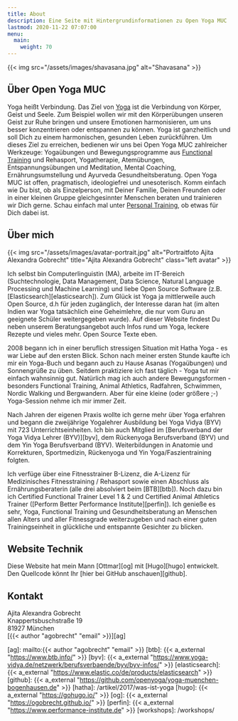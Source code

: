 ```yaml
---
title: About
description: Eine Seite mit Hintergrundinformationen zu Open Yoga MUC
lastmod: 2020-11-22 07:07:00
menu:
  main:
    weight: 70
---
```


{{< img src="/assets/images/shavasana.jpg" alt="Shavasana" >}}


## Über Open Yoga MUC

Yoga heißt Verbindung. Das Ziel von [Yoga][1] ist die Verbindung von Körper, Geist und Seele. Zum Beispiel wollen wir mit den Körperübungen unseren Geist zur Ruhe bringen und unsere Emotionen harmonisieren, um uns besser konzentrieren oder entspannen zu können. Yoga ist ganzheitlich und soll Dich zu einem harmonischen, gesunden Leben zurückführen. Um dieses Ziel zu erreichen, bedienen wir uns bei Open Yoga MUC zahlreicher Werkzeuge: Yogaübungen und Bewegungsprogramme aus [Functional Training][2] und Rehasport, Yogatherapie, Atemübungen, Entspannungsübungen und Meditation, Mental Coaching, Ernährungsumstellung und Ayurveda Gesundheitsberatung. Open Yoga MUC ist offen, pragmatisch, ideologiefrei und unesoterisch. Komm einfach wie Du bist, ob als Einzelperson, mit Deiner Familie, Deinen Freunden oder in einer kleinen Gruppe gleichgesinnter Menschen beraten und trainieren wir Dich gerne. Schau einfach mal unter [Personal Training][3], ob etwas für Dich dabei ist.


## Über mich

{{< img src="/assets/images/avatar-portrait.jpg" alt="Portraitfoto Ajita Alexandra Gobrecht" title="Ajita Alexandra Gobrecht" class="left avatar" >}}

Ich selbst bin Computerlinguistin (MA), arbeite im IT-Bereich (Suchtechnologie, Data Management, Data Science, Natural Language Processing und Machine Learning) und liebe Open Source Software (z.B. [Elasticsearch][elasticsearch]). Zum Glück ist Yoga ja mittlerweile auch Open Source, d.h für jeden zugänglich, der Interesse daran hat (im alten Indien  war Yoga tatsächlich eine Geheimlehre, die nur vom Guru an geeignete Schüler weitergegeben wurde). Auf dieser Website findest Du neben unserem Beratungsangebot auch Infos rund um Yoga, leckere Rezepte und vieles mehr. Open Source Texte eben.

2008 begann ich in einer beruflich stressigen Situation mit Hatha Yoga - es war Liebe auf den ersten Blick. Schon nach meiner ersten Stunde kaufte ich mir ein Yoga-Buch und begann auch zu Hause Asanas (Yogaübungen) und Sonnengrüße zu üben. Seitdem praktiziere ich fast täglich - Yoga tut mir einfach wahnsinnig gut. Natürlich mag ich auch andere Bewegungsformen - besonders Functional Training, Animal Athletics, Radfahren, Schwimmen, Nordic Walking und Bergwandern. Aber für eine kleine (oder größere ;-) Yoga-Session nehme ich mir immer Zeit.

Nach Jahren der eigenen Praxis wollte ich gerne mehr über Yoga erfahren und begann die zweijährige Yogalehrer Ausbildung bei Yoga Vidya (BYV) mit 723 Unterrichtseinheiten. Ich bin auch Mitglied im [Berufsverband der Yoga Vidya Lehrer (BYV)][byv], dem Rückenyoga Berufsverband (BYV) und dem Yin Yoga Berufsverband (BYV). Weiterbildungen in Anatomie und Korrekturen, Sportmedizin, Rückenyoga und Yin Yoga/Faszientraining folgten. 

Ich verfüge über eine Fitnesstrainer B-Lizenz, die A-Lizenz für Medizinisches Fitnesstraining / Rehasport sowie einen Abschluss als Ernährungsberaterin (alle drei absolviert beim [BTB][btb]). Noch dazu bin ich Certified Functional Trainer  Level 1 & 2 und Certified Animal Athletics Trainer ([Perform Better Performance Institute][perfin]). Ich genieße es sehr, Yoga, Functional Training und Gesundheitsberatung an Menschen allen Alters und aller Fitnessgrade weiterzugeben und nach einer guten Trainingseinheit in glückliche und entspannte Gesichter zu blicken.


## Website Technik

Diese Website hat mein Mann [Ottmar][og] mit [Hugo][hugo] entwickelt. Den Quellcode könnt Ihr [hier bei GitHub anschauen][github].


## Kontakt

Ajita Alexandra Gobrecht  
Knappertsbuschstraße 19  
81927 München    
[{{< author "agobrecht" "email" >}}][ag]


[1]: /artikel/2017/was-ist-yoga/
[2]: /artikel/2019/functional-training/
[3]: /personal-training/
[4]: /beratung/
[ag]: mailto:{{< author "agobrecht" "email" >}}
[btb]: {{< a_external "https://www.btb.info/" >}}
[byv]: {{< a_external "https://www.yoga-vidya.de/netzwerk/berufsverbaende/byv/byv-infos/" >}}
[elasticsearch]: {{< a_external "https://www.elastic.co/de/products/elasticsearch" >}}
[github]: {{< a_external "https://github.com/openyoga/yoga-muenchen-bogenhausen.de" >}}
[hatha]: /artikel/2017/was-ist-yoga
[hugo]: {{< a_external "https://gohugo.io/" >}}
[og]: {{< a_external "https://ogobrecht.github.io/" >}}
[perfin]: {{< a_external "https://www.performance-institute.de" >}}
[workshops]: /workshops/
